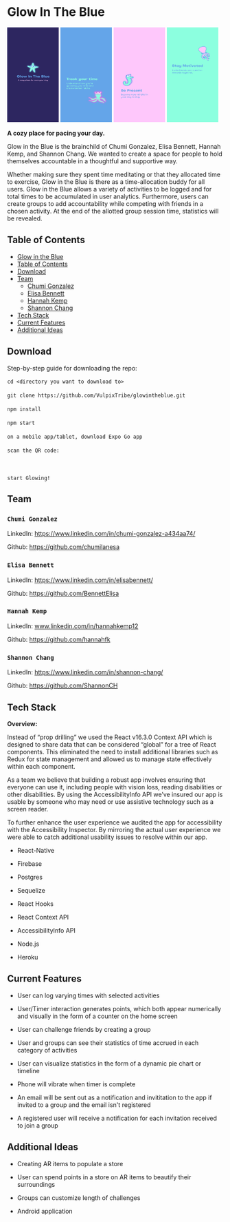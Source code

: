 <!-- @format -->

# Glow In The Blue

<img src="/assets/images/main-splash.png" height="220" width="120"> <img src="assets/images/hiw-squid.png" height="220" width="120">
<img src="assets/images/hiw-seahorse.png" height="220" width="120">
<img src="assets/images/hiw-octopus.png" height="220" width="120">

**A cozy place for pacing your day.**

Glow in the Blue is the brainchild of Chumi Gonzalez, Elisa Bennett, Hannah Kemp, and Shannon Chang. We wanted to create a space for people to hold themselves accountable in a thoughtful and supportive way. 

Whether making sure they spent time meditating or that they allocated time to exercise, Glow in the Blue is there as a time-allocation buddy for all users. Glow in the Blue allows a variety of activities to be logged and for total times to be accumulated in user analytics. Furthermore, users can create groups to add accountability while competing with friends in a chosen activity. At the end of the allotted group session time, statistics will be revealed. 

## Table of Contents

- [Glow in the Blue](https://glowintheblue.herokuapp.com/)
- [Table of Contents](#table-of-contents)
- [Download](#download)
- [Team](#team)
  - [Chumi Gonzalez](#chumi-gonzalez)
  - [Elisa Bennett](#elisa-bennett)
  - [Hannah Kemp](#hannah-kemp)
  - [Shannon Chang](#shannon-chang)
- [Tech Stack](#tech-stack)
- [Current Features](#current-features)
- [Additional Ideas](#additional-ideas)

## Download

Step-by-step guide for downloading the repo: 

```
cd <directory you want to download to>

git clone https://github.com/VulpixTribe/glowintheblue.git

npm install
    
npm start

on a mobile app/tablet, download Expo Go app

scan the QR code:



start Glowing!
```

## Team

### `Chumi Gonzalez`

LinkedIn: https://www.linkedin.com/in/chumi-gonzalez-a434aa74/

Github: https://github.com/chumilanesa

### `Elisa Bennett`

LinkedIn: https://www.linkedin.com/in/elisabennett/

Github: https://github.com/BennettElisa

### `Hannah Kemp`

LinkedIn: www.linkedin.com/in/hannahkemp12

Github: https://github.com/hannahfk

### `Shannon Chang`

LinkedIn: https://www.linkedin.com/in/shannon-chang/

Github: https://github.com/ShannonCH

## Tech Stack

**Overview:**

Instead of “prop drilling” we used the React v16.3.0 Context API which is designed to share data that can be considered “global” for a tree of React components. This eliminated the need to install additional libraries such as Redux for state management and allowed us to manage state effectively within each component. 

As a team we believe that building a robust app involves ensuring that everyone can use it, including people with vision loss, reading disabilities or other disabilities. By using the AccessibilityInfo API we’ve insured our app is usable by someone who may need or use assistive technology such as a screen reader. 

To further enhance the user experience we audited the app for accessibility with the Accessibility Inspector. By mirroring the actual user experience we were able to catch additional usability issues to resolve within our app. 

- React-Native

- Firebase

- Postgres

- Sequelize

- React Hooks

- React Context API

- AccessibilityInfo API

- Node.js
    
- Heroku

## Current Features
    
- User can log varying times with selected activities

- User/Timer interaction generates points, which both appear numerically and visually in the form of a counter on the home screen

- User can challenge friends by creating a group

- User and groups can see their statistics of time accrued in each category of activities

- User can visualize statistics in the form of a dynamic pie chart or timeline
    
- Phone will vibrate when timer is complete
    
- An email will be sent out as a notification and invititation to the app if invited to a group and the email isn't registered
    
- A registered user will receive a notification for each invitation received to join a group

## Additional Ideas
    
- Creating AR items to populate a store

- User can spend points in a store on AR items to beautify their surroundings

- Groups can customize length of challenges

- Android application
